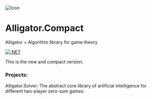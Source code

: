 ![Icon](https://user-images.githubusercontent.com/29038605/222264516-e8132d83-e9dc-4436-a1fd-7bdf046c0034.png)
# Alligator.Compact
Alligator = Algorithm library for game theory

[![.NET](https://github.com/boraaros/Alligator.Compact/actions/workflows/ci.yml/badge.svg?branch=main)](https://github.com/boraaros/Alligator.Compact/actions/workflows/ci.yml)

This is the new and compact version.

### Projects:
Alligator.Solver: The abstract core library of artificial intelligence for different two-player zero-sum games.
